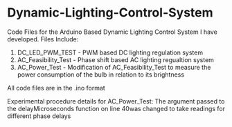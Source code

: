 # Dynamic-Lighting-Control-System
Code Files for the Arduino Based Dynamic Lighting Control System I have developed. 
Files Include:
1. DC_LED_PWM_TEST - PWM based DC lighting regulation system
2. AC_Feasibility_Test - Phase shift based AC lighting regualtion system
3. AC_Power_Test - Modification of AC_Feasibility_Test to measure the power consumption of the bulb in relation to its brightness

All code files are in the .ino format

Experimental procedure details for AC_Power_Test:
The argument passed to the delayMicroseconds function on line 40was changed to take readings for different phase delays
